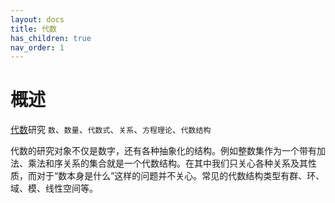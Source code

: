 ```yaml
---
layout: docs
title: 代数
has_children: true
nav_order: 1
---
```

# 概述

[代数](https://en.wikipedia.org/wiki/Algebra#Areas_of_mathematics_with_the_word_algebra_in_their_name)研究 `数`、`数量`、`代数式`、`关系`、`方程理论`、`代数结构`

代数的研究对象不仅是数字，还有各种抽象化的结构。例如整数集作为一个带有加法、乘法和序关系的集合就是一个代数结构。在其中我们只关心各种关系及其性质，而对于“数本身是什么”这样的问题并不关心。常见的代数结构类型有群、环、域、模、线性空间等。
